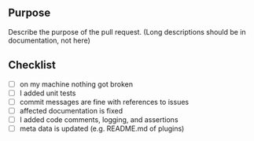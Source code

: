## Purpose

Describe the purpose of the pull request.
(Long descriptions should be in documentation, not here)

## Checklist

- [ ] on my machine nothing got broken
- [ ] I added unit tests
- [ ] commit messages are fine with references to issues
- [ ] affected documentation is fixed
- [ ] I added code comments, logging, and assertions
- [ ] meta data is updated (e.g. README.md of plugins)
